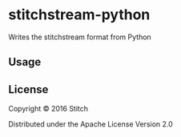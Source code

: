 stitchstream-python
===================

Writes the stitchstream format from Python

Usage
-----

License
-------

Copyright © 2016 Stitch

Distributed under the Apache License Version 2.0
